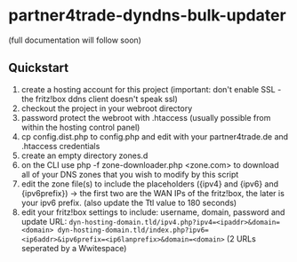 # partner4trade-dyndns-bulk-updater

(full documentation will follow soon)

## Quickstart

1. create a hosting account for this project (important: don't enable SSL - the fritz!box ddns client doesn't speak ssl)
2. checkout the project in your webroot directory
3. password protect the webroot with .htaccess (usually possible from within the hosting control panel)
4. cp config.dist.php to config.php and edit with your partner4trade.de and .htaccess credentials
5. create an empty directory zones.d
6. on the CLI use php -f zone-downloader.php <zone.com> to download all of your DNS zones that you wish to modify by this script
7. edit the zone file(s) to include the placeholders ({ipv4} and {ipv6} and {ipv6prefix}) -> the first two are the WAN IPs of the fritz!box, the later is your ipv6 prefix. (also update the Ttl value to 180 seconds)
8. edit your fritz!box settings to include: username, domain, password and update URL: `dyn-hosting-domain.tld/ipv4.php?ipv4=<ipaddr>&domain=<domain> dyn-hosting-domain.tld/index.php?ipv6=<ip6addr>&ipv6prefix=<ip6lanprefix>&domain=<domain>` (2 URLs seperated by a Wwitespace)
